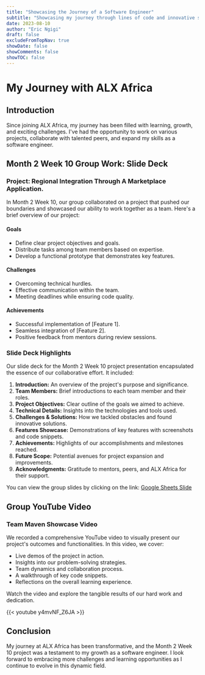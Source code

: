```yaml
---
title: "Showcasing the Journey of a Software Engineer"
subtitle: "Showcasing my journey through lines of code and innovative solutions."
date: 2023-08-10
author: "Eric Ngigi"
draft: false
excludeFromTopNav: true
showDate: false
showComments: false
showTOC: false
---
```

# My Journey with ALX Africa

## Introduction

Since joining ALX Africa, my journey has been filled with learning, growth, and exciting challenges. I've had the opportunity to work on various projects, collaborate with talented peers, and expand my skills as a software engineer.

## Month 2 Week 10 Group Work: Slide Deck

### Project: Regional Integration Through A Marketplace Application.

In Month 2 Week 10, our group collaborated on a project that pushed our boundaries and showcased our ability to work together as a team. Here's a brief overview of our project:

#### Goals

- Define clear project objectives and goals.
- Distribute tasks among team members based on expertise.
- Develop a functional prototype that demonstrates key features.

#### Challenges

- Overcoming technical hurdles.
- Effective communication within the team.
- Meeting deadlines while ensuring code quality.

#### Achievements

- Successful implementation of [Feature 1].
- Seamless integration of [Feature 2].
- Positive feedback from mentors during review sessions.

### Slide Deck Highlights

Our slide deck for the Month 2 Week 10 project presentation encapsulated the essence of our collaborative effort. It included:

1. **Introduction:** An overview of the project's purpose and significance.
2. **Team Members:** Brief introductions to each team member and their roles.
3. **Project Objectives:** Clear outline of the goals we aimed to achieve.
4. **Technical Details:** Insights into the technologies and tools used.
5. **Challenges & Solutions:** How we tackled obstacles and found innovative solutions.
6. **Features Showcase:** Demonstrations of key features with screenshots and code snippets.
7. **Achievements:** Highlights of our accomplishments and milestones reached.
8. **Future Scope:** Potential avenues for project expansion and improvements.
9. **Acknowledgments:** Gratitude to mentors, peers, and ALX Africa for their support.

You can view the group slides by clicking on the link: [Google Sheets Slide](https://docs.google.com/presentation/d/1taYlugA4cp6gsFfGEdspJpLBJJDN4r_igYWR7sI1KKQ/edit?usp=sharing)

<!-- #### Slide 1: Introduction -->
<!-- ![giggs](/images/slides/slide_01.jpg) -->
<!-- #### Slide 2:  -->
<!-- ![giggs](/images/slides/slide_02.jpg) -->
<!-- #### Slide 3: -->
<!-- ![giggs](/images/slides/slide_03.jpg) -->
<!-- #### Slide 4: -->
<!-- ![giggs](/images/slides/slide_04.jpg) -->
<!-- #### Slide 5: -->
<!-- ![giggs](/images/slides/slide_05.jpg) -->
<!-- #### Slide 6: -->
<!-- ![giggs](/images/slides/slide_06.jpg) -->
<!-- #### Slide 7: -->
<!-- ![giggs](/images/slides/slide_07.jpg) -->
<!-- #### Slide 8: -->
<!-- ![giggs](/images/slides/slide_08.jpg) -->
<!-- #### Slide 9: -->
<!-- ![giggs](/images/slides/slide_09.jpg) -->
<!-- #### Slide 10: -->
<!-- ![giggs](/images/slides/slide_10.jpg) -->
<!-- #### Slide 11 -->
<!-- ![giggs](/images/slides/slide_11.jpg) -->
<!-- #### Slide 12 -->
<!-- ![giggs](/images/slides/slide_12.jpg) -->
<!-- #### Slide 13 -->
<!-- ![giggs](/images/slides/slide_13.jpg) -->
<!-- #### Slide 14 -->
<!-- ![giggs](/images/slides/slide_14.jpg) -->

## Group YouTube Video

### Team Maven Showcase Video

We recorded a comprehensive YouTube video to visually present our project's outcomes and functionalities. In this video, we cover:

- Live demos of the project in action.
- Insights into our problem-solving strategies.
- Team dynamics and collaboration process.
- A walkthrough of key code snippets.
- Reflections on the overall learning experience.

Watch the video and explore the tangible results of our hard work and dedication.

{{< youtube y4mvNF_Z6JA >}}

## Conclusion

My journey at ALX Africa has been transformative, and the Month 2 Week 10 project was a testament to my growth as a software engineer. I look forward to embracing more challenges and learning opportunities as I continue to evolve in this dynamic field.
